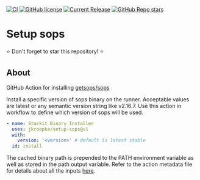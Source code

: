 [![CI](https://github.com/jkroepke/setup-sops/actions/workflows/ci.yml/badge.svg)](https://github.com/jkroepke/setup-sops/actions/workflows/ci.yml)
[![GitHub license](https://img.shields.io/github/license/jkroepke/setup-sops)](https://github.com/jkroepke/setup-sops/blob/master/LICENSE)
[![Current Release](https://img.shields.io/github/release/jkroepke/setup-sops.svg?logo=github)](https://github.com/jkroepke/setup-sops/releases/latest)
[![GitHub Repo stars](https://img.shields.io/github/stars/jkroepke/setup-sops?style=flat&logo=github)](https://github.com/jkroepke/setup-sops/stargazers)

# Setup sops

⭐ Don't forget to star this repository! ⭐

## About

GitHub Action for installing [getsops/sops](https://github.com/getsops/sops)

Install a specific version of sops binary on the runner. Acceptable values are
latest or any semantic version string like v2.16.7. Use this action in workflow
to define which version of sops will be used.

```yaml
- name: Stackit Binary Installer
  uses: jkroepke/setup-sops@v1
  with:
    version: '<version>' # default is latest stable
  id: install
```

The cached binary path is prepended to the PATH environment variable as well as
stored in the path output variable. Refer to the action metadata file for
details about all the inputs
[here](https://github.com/jkroepke/setup-sops/blob/main/action.yml).

